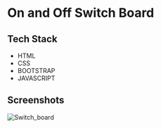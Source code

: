 
# On and Off Switch Board




## Tech Stack

- HTML
- CSS
- BOOTSTRAP
- JAVASCRIPT


## Screenshots

![Switch_board](https://user-images.githubusercontent.com/111624220/201662897-9e869e0f-5cb0-4527-8eb2-33c29f1a3f26.png)

